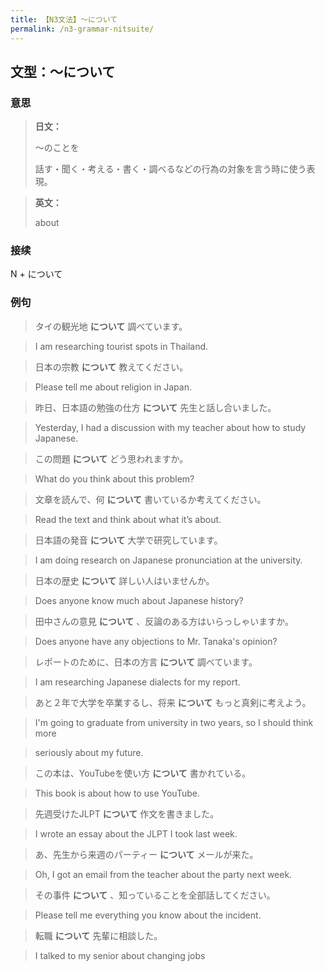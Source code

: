 ```yaml
---
title: 【N3文法】〜について
permalink: /n3-grammar-nitsuite/
---
```


## 文型：〜について

### 意思

> **日文：**
> 
> 〜のことを
> 
> 話す・聞く・考える・書く・調べるなどの行為の対象を言う時に使う表現。


> **英文：**
> 
> about


### 接续

N + について

### 例句

> タイの観光地 **について** 調べています。

> I am researching tourist spots in Thailand.

> 日本の宗教 **について** 教えてください。

> Please tell me about religion in Japan.

> 昨日、日本語の勉強の仕方 **について** 先生と話し合いました。

> Yesterday, I had a discussion with my teacher about how to study Japanese.

> この問題 **について** どう思われますか。

> What do you think about this problem?

> 文章を読んで、何 **について** 書いているか考えてください。

> Read the text and think about what it’s about.

> 日本語の発音 **について** 大学で研究しています。

> I am doing research on Japanese pronunciation at the university.

> 日本の歴史 **について** 詳しい人はいませんか。

> Does anyone know much about Japanese history?

> 田中さんの意見 **について** 、反論のある方はいらっしゃいますか。

> Does anyone have any objections to Mr. Tanaka's opinion?

> レポートのために、日本の方言 **について** 調べています。

> I am researching Japanese dialects for my report.

> あと２年で大学を卒業するし、将来 **について** もっと真剣に考えよう。

> I'm going to graduate from university in two years, so I should think more

> seriously about my future.

> この本は、YouTubeを使い方 **について** 書かれている。

> This book is about how to use YouTube.

> 先週受けたJLPT **について** 作文を書きました。

> I wrote an essay about the JLPT I took last week.

> あ、先生から来週のパーティー **について** メールが来た。

> Oh, I got an email from the teacher about the party next week.

> その事件 **について** 、知っていることを全部話してください。

> Please tell me everything you know about the incident.

> 転職 **について** 先輩に相談した。

> I talked to my senior about changing jobs

